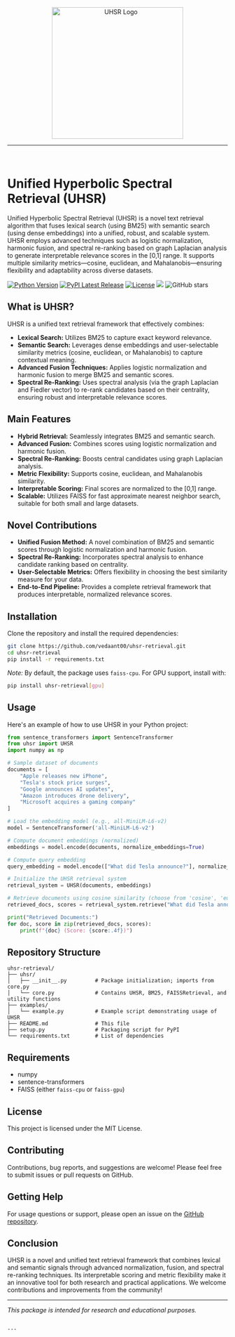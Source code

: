 <div align="center">
  <img src="https://your-image-link-here.com/uhsr-logo.png" alt="UHSR Logo" width="300">
  <hr>
  <br/>
</div>

# Unified Hyperbolic Spectral Retrieval (UHSR)

Unified Hyperbolic Spectral Retrieval (UHSR) is a novel text retrieval algorithm that fuses lexical search (using BM25) with semantic search (using dense embeddings) into a unified, robust, and scalable system. UHSR employs advanced techniques such as logistic normalization, harmonic fusion, and spectral re-ranking based on graph Laplacian analysis to generate interpretable relevance scores in the [0,1] range. It supports multiple similarity metrics—cosine, euclidean, and Mahalanobis—ensuring flexibility and adaptability across diverse datasets.

[![Python Version](https://img.shields.io/badge/python-3.6%2B-blue.svg)](https://www.python.org/downloads/)
[![PyPI Latest Release](https://img.shields.io/pypi/v/uhsr-retrieval.svg)](https://pypi.org/project/uhsr-retrieval/)
[![License](https://img.shields.io/pypi/l/uhsr-retrieval.svg)](https://github.com/yourusername/uhsr-retrieval/blob/main/LICENSE)
![](https://img.shields.io/pypi/dm/uhsr-retrieval)
![GitHub stars](https://img.shields.io/github/stars/vedaant00/uhsr-retrieval?style=social)

## What is UHSR?

UHSR is a unified text retrieval framework that effectively combines:
- **Lexical Search:** Utilizes BM25 to capture exact keyword relevance.
- **Semantic Search:** Leverages dense embeddings and user-selectable similarity metrics (cosine, euclidean, or Mahalanobis) to capture contextual meaning.
- **Advanced Fusion Techniques:** Applies logistic normalization and harmonic fusion to merge BM25 and semantic scores.
- **Spectral Re-Ranking:** Uses spectral analysis (via the graph Laplacian and Fiedler vector) to re-rank candidates based on their centrality, ensuring robust and interpretable relevance scores.

## Main Features

- **Hybrid Retrieval:** Seamlessly integrates BM25 and semantic search.
- **Advanced Fusion:** Combines scores using logistic normalization and harmonic fusion.
- **Spectral Re-Ranking:** Boosts central candidates using graph Laplacian analysis.
- **Metric Flexibility:** Supports cosine, euclidean, and Mahalanobis similarity.
- **Interpretable Scoring:** Final scores are normalized to the [0,1] range.
- **Scalable:** Utilizes FAISS for fast approximate nearest neighbor search, suitable for both small and large datasets.

## Novel Contributions

- **Unified Fusion Method:** A novel combination of BM25 and semantic scores through logistic normalization and harmonic fusion.
- **Spectral Re-Ranking:** Incorporates spectral analysis to enhance candidate ranking based on centrality.
- **User-Selectable Metrics:** Offers flexibility in choosing the best similarity measure for your data.
- **End-to-End Pipeline:** Provides a complete retrieval framework that produces interpretable, normalized relevance scores.

## Installation

Clone the repository and install the required dependencies:

```bash
git clone https://github.com/vedaant00/uhsr-retrieval.git
cd uhsr-retrieval
pip install -r requirements.txt
```

*Note:* By default, the package uses `faiss-cpu`. For GPU support, install with:

```bash
pip install uhsr-retrieval[gpu]
```

## Usage

Here's an example of how to use UHSR in your Python project:

```python
from sentence_transformers import SentenceTransformer
from uhsr import UHSR
import numpy as np

# Sample dataset of documents
documents = [
    "Apple releases new iPhone",
    "Tesla's stock price surges",
    "Google announces AI updates",
    "Amazon introduces drone delivery",
    "Microsoft acquires a gaming company"
]

# Load the embedding model (e.g., all-MiniLM-L6-v2)
model = SentenceTransformer('all-MiniLM-L6-v2')

# Compute document embeddings (normalized)
embeddings = model.encode(documents, normalize_embeddings=True)

# Compute query embedding
query_embedding = model.encode(["What did Tesla announce?"], normalize_embeddings=True)[0]

# Initialize the UHSR retrieval system
retrieval_system = UHSR(documents, embeddings)

# Retrieve documents using cosine similarity (choose from 'cosine', 'euclidean', or 'mahalanobis')
retrieved_docs, scores = retrieval_system.retrieve("What did Tesla announce?", query_embedding, top_k=3, metric='cosine')

print("Retrieved Documents:")
for doc, score in zip(retrieved_docs, scores):
    print(f"{doc} (Score: {score:.4f})")
```

## Repository Structure

```
uhsr-retrieval/
├── uhsr/
│   ├── __init__.py         # Package initialization; imports from core.py
│   └── core.py             # Contains UHSR, BM25, FAISSRetrieval, and utility functions
├── examples/
│   └── example.py          # Example script demonstrating usage of UHSR
├── README.md               # This file
├── setup.py                # Packaging script for PyPI
└── requirements.txt        # List of dependencies
```

## Requirements

- numpy
- sentence-transformers
- FAISS (either `faiss-cpu` or `faiss-gpu`)

## License

This project is licensed under the MIT License.

## Contributing

Contributions, bug reports, and suggestions are welcome! Please feel free to submit issues or pull requests on GitHub.

## Getting Help

For usage questions or support, please open an issue on the [GitHub repository](https://github.com/vedaant00/uhsr-retrieval).

## Conclusion

UHSR is a novel and unified text retrieval framework that combines lexical and semantic signals through advanced normalization, fusion, and spectral re-ranking techniques. Its interpretable scoring and metric flexibility make it an innovative tool for both research and practical applications. We welcome contributions and improvements from the community!

---

*This package is intended for research and educational purposes.*
```

---